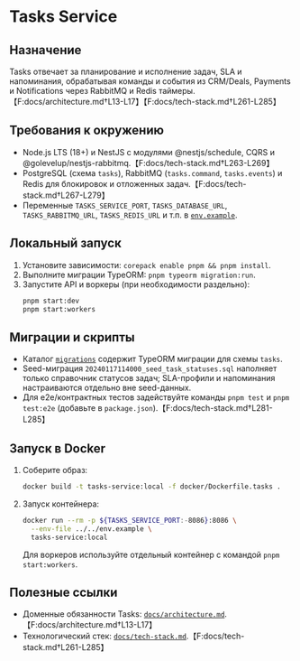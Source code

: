 # Tasks Service

## Назначение
Tasks отвечает за планирование и исполнение задач, SLA и напоминания, обрабатывая команды и события из CRM/Deals, Payments и Notifications через RabbitMQ и Redis таймеры.【F:docs/architecture.md†L13-L17】【F:docs/tech-stack.md†L261-L285】

## Требования к окружению
- Node.js LTS (18+) и NestJS с модулями @nestjs/schedule, CQRS и @golevelup/nestjs-rabbitmq.【F:docs/tech-stack.md†L263-L269】
- PostgreSQL (схема `tasks`), RabbitMQ (`tasks.command`, `tasks.events`) и Redis для блокировок и отложенных задач.【F:docs/tech-stack.md†L267-L279】
- Переменные `TASKS_SERVICE_PORT`, `TASKS_DATABASE_URL`, `TASKS_RABBITMQ_URL`, `TASKS_REDIS_URL` и т.п. в [`env.example`](../../env.example).

## Локальный запуск
1. Установите зависимости: `corepack enable pnpm && pnpm install`.
2. Выполните миграции TypeORM: `pnpm typeorm migration:run`.
3. Запустите API и воркеры (при необходимости раздельно):
   ```bash
   pnpm start:dev
   pnpm start:workers
   ```

## Миграции и скрипты
- Каталог [`migrations`](migrations/) содержит TypeORM миграции для схемы `tasks`.
- Seed-миграция `20240117114000_seed_task_statuses.sql` наполняет только справочник статусов задач; SLA-профили и напоминания настраиваются отдельно вне seed-данных.
- Для e2e/контрактных тестов задействуйте команды `pnpm test` и `pnpm test:e2e` (добавьте в `package.json`).【F:docs/tech-stack.md†L281-L285】

## Запуск в Docker
1. Соберите образ:
   ```bash
   docker build -t tasks-service:local -f docker/Dockerfile.tasks .
   ```
2. Запуск контейнера:
   ```bash
   docker run --rm -p ${TASKS_SERVICE_PORT:-8086}:8086 \
     --env-file ../../env.example \
     tasks-service:local
   ```
   Для воркеров используйте отдельный контейнер с командой `pnpm start:workers`.

## Полезные ссылки
- Доменные обязанности Tasks: [`docs/architecture.md`](../../docs/architecture.md#1-общая-структура-сервисов).【F:docs/architecture.md†L13-L17】
- Технологический стек: [`docs/tech-stack.md`](../../docs/tech-stack.md#tasks).【F:docs/tech-stack.md†L261-L285】

